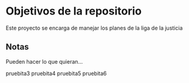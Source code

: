 # Objetivos de la repositorio

Este proyecto se encarga de manejar los planes de la liga de la justicia


## Notas
Pueden hacer lo que quieran...

pruebita3
pruebita4
pruebita5
pruebita6